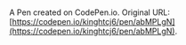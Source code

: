 # 

A Pen created on CodePen.io. Original URL: [https://codepen.io/kinghtcj6/pen/abMPLgN](https://codepen.io/kinghtcj6/pen/abMPLgN).

